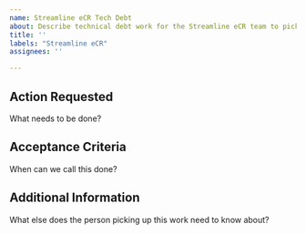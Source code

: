 ```yaml
---
name: Streamline eCR Tech Debt
about: Describe technical debt work for the Streamline eCR team to pick up
title: ''
labels: "Streamline eCR"
assignees: ''

---
```


## Action Requested
What needs to be done?

## Acceptance Criteria
When can we call this done?

## Additional Information
What else does the person picking up this work need to know about?